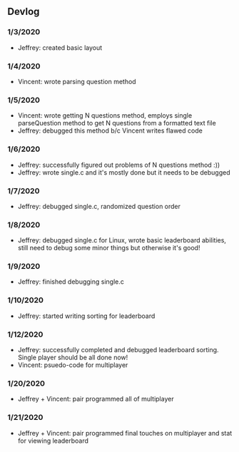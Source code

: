 ## Devlog
### 1/3/2020
- Jeffrey: created basic layout

### 1/4/2020
- Vincent: wrote parsing question method

### 1/5/2020
- Vincent: wrote getting N questions method, employs single parseQuestion method to get N questions from a formatted text file
- Jeffrey: debugged this method b/c Vincent writes flawed code

### 1/6/2020
- Jeffrey: successfully figured out problems of N questions method :))
- Jeffrey: wrote single.c and it's mostly done but it needs to be debugged

### 1/7/2020
- Jeffrey: debugged single.c, randomized question order

### 1/8/2020
- Jeffrey: debugged single.c for Linux, wrote basic leaderboard abilities, still need to debug some minor things but otherwise it's good!

### 1/9/2020
- Jeffrey: finished debugging single.c

### 1/10/2020
- Jeffrey: started writing sorting for leaderboard

### 1/12/2020
- Jeffrey: successfully completed and debugged leaderboard sorting. Single player should be all done now!
- Vincent: psuedo-code for multiplayer

### 1/20/2020
- Jeffrey + Vincent: pair programmed all of multiplayer

### 1/21/2020
- Jeffrey + Vincent: pair programmed final touches on multiplayer and stat for viewing leaderboard
